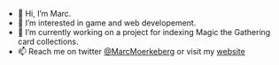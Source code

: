 - 👋 Hi, I’m Marc.
- 👀 I’m interested in game and web developement.
- 🌱 I’m currently working on a project for indexing Magic the Gathering card collections.
- 📫 Reach me on twitter [@MarcMoerkeberg](https://twitter.com/MarcMoerkeberg) or visit my [website](https://marcmorkeberg.dk/)

<!---
MarcMoerkeberg/MarcMoerkeberg is a ✨ special ✨ repository because its `README.md` (this file) appears on your GitHub profile.
You can click the Preview link to take a look at your changes.
--->

